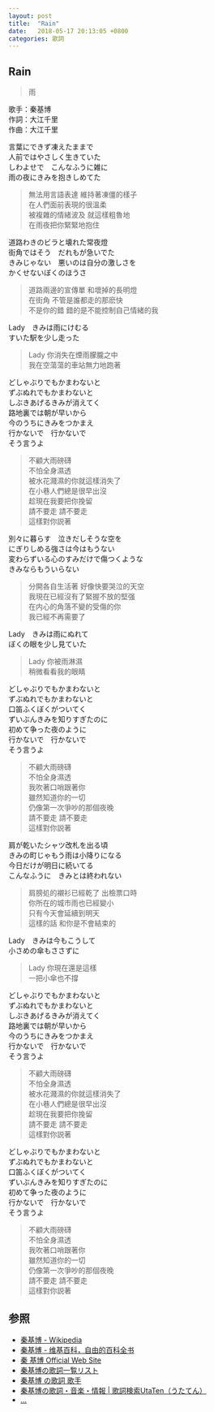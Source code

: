 ```yaml
---
layout: post
title:  "Rain"
date:   2018-05-17 20:13:05 +0800
categories: 歌詞
---
```

## Rain
> 雨

歌手：秦基博<br>
作詞：大江千里<br>
作曲：大江千里

言葉にできず凍えたままで<br>
人前ではやさしく生きていた<br>
しわよせで　こんなふうに雑に<br>
雨の夜にきみを抱きしめてた

> 無法用言語表達 維持著凍僵的樣子<br>
> 在人們面前表現的很溫柔<br>
> 被複雜的情緒波及 就這樣粗魯地<br>
> 在雨夜把你緊緊地抱住

道路わきのビラと壊れた常夜燈<br>
街角ではそう　だれもが急いでた<br>
きみじゃない　悪いのは自分の激しさを<br>
かくせないぼくのほうさ

> 道路兩邊的宣傳單 和壞掉的長明燈<br>
> 在街角 不管是誰都走的那麽快<br>
> 不是你的錯 錯的是不能控制自己情緒的我

Lady　きみは雨にけむる<br>
すいた駅を少し走った

> Lady 你消失在煙雨朦朧之中<br>
> 我在空蕩蕩的車站無力地跑著

どしゃぶりでもかまわないと<br>
ずぶぬれでもかまわないと<br>
しぶきあげるきみが消えてく<br>
路地裏では朝が早いから<br>
今のうちにきみをつかまえ<br>
行かないで　行かないで<br>
そう言うよ

> 不顧大雨磅礴<br>
> 不怕全身濕透<br>
> 被水花濺濕的你就這樣消失了<br>
> 在小巷人們總是很早出沒<br>
> 趁現在我要把你挽留<br>
> 請不要走 請不要走<br>
> 這樣對你説著

別々に暮らす　泣きだしそうな空を<br>
にぎりしめる強さは今はもうない<br>
変わらずいる心のすみだけで傷つくような<br>
きみならもういらない

> 分開各自生活著 好像快要哭泣的天空<br>
> 我現在已經沒有了緊握不放的堅强<br>
> 在内心的角落不變的受傷的你<br>
> 我已經不再需要了

Lady　きみは雨にぬれて<br>
ぼくの眼を少し見ていた

> Lady 你被雨淋濕<br>
> 稍微看看我的眼睛

どしゃぶりでもかまわないと<br>
ずぶぬれでもかまわないと<br>
口笛ふくぼくがついてく<br>
ずいぶんきみを知りすぎたのに<br>
初めて争った夜のように<br>
行かないで　行かないで<br>
そう言うよ

> 不顧大雨磅礴<br>
> 不怕全身濕透<br>
> 我吹著口哨跟著你<br>
> 雖然知道你的一切<br>
> 仍像第一次爭吵的那個夜晚<br>
> 請不要走 請不要走<br>
> 這樣對你説著

肩が乾いたシャツ改札を出る頃<br>
きみの町じゃもう雨は小降りになる<br>
今日だけが明日に続いてる<br>
こんなふうに　きみとは終われない

> 肩膀処的襯衫已經乾了 出檢票口時<br>
> 你所在的城市雨也已經變小<br>
> 只有今天會延續到明天<br>
> 這樣的話 和你是不會結束的

Lady　きみは今もこうして<br>
小さめの傘もささずに

> Lady 你現在還是這樣<br>
> 一把小傘也不撐

どしゃぶりでもかまわないと<br>
ずぶぬれでもかまわないと<br>
しぶきあげるきみが消えてく<br>
路地裏では朝が早いから<br>
今のうちにきみをつかまえ<br>
行かないで　行かないで<br>
そう言うよ

> 不顧大雨磅礴<br>
> 不怕全身濕透<br>
> 被水花濺濕的你就這樣消失了<br>
> 在小巷人們總是很早出沒<br>
> 趁現在我要把你挽留<br>
> 請不要走 請不要走<br>
> 這樣對你説著

どしゃぶりでもかまわないと<br>
ずぶぬれでもかまわないと<br>
口笛ふくぼくがついてく<br>
ずいぶんきみを知りすぎたのに<br>
初めて争った夜のように<br>
行かないで　行かないで<br>
そう言うよ

> 不顧大雨磅礴<br>
> 不怕全身濕透<br>
> 我吹著口哨跟著你<br>
> 雖然知道你的一切<br>
> 仍像第一次爭吵的那個夜晚<br>
> 請不要走 請不要走<br>
> 這樣對你説著

## 参照
* [秦基博 - Wikipedia](https://ja.wikipedia.org/wiki/秦基博)
* [秦基博 - 维基百科，自由的百科全书](https://zh.wikipedia.org/wiki/秦基博)
* [秦 基博 Official Web Site](http://www.office-augusta.com/hata)
* [秦基博の歌詞一覧リスト](https://www.uta-net.com/artist/6829)
* [秦基博 の歌詞 歌手](http://www.kasi-time.com/subcat-uta-4208-1.html)
* [秦基博の歌詞・音楽・情報 \| 歌詞検索UtaTen（うたてん）](https://utaten.com/artist/秦基博)
* [...](https://github.com/mistydew)
